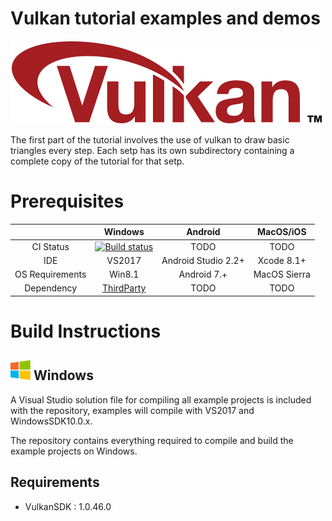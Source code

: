 Vulkan tutorial examples and demos
===============
![vulkan_logo](Docs/assets/vulkanlogo.png)

The first part of the tutorial involves the use of vulkan to draw basic triangles every step. Each setp has its own subdirectory containing a complete copy of the tutorial for that setp.

# Prerequisites
| | Windows | Android | MacOS/iOS |
|:---:|:---:|:---:|:---:|
|CI Status|[![Build status](https://ci.appveyor.com/api/projects/status/994t283721pa8fo8/branch/master?svg=true)](https://ci.appveyor.com/project/heitaoflower/vulkan-tutorial/branch/master)|TODO |TODO|
|IDE| VS2017 | Android Studio 2.2+| Xcode 8.1+ |
|OS Requirements| Win8.1 | Android 7.+| MacOS Sierra |
|Dependency| [ThirdParty](https://github.com/heitaoflower/vulkan-tutorial-3rdparty) | TODO | TODO |

# Build Instructions
## <img src="Docs/assets/windowslogo.png" alt="" height="32px"> Windows
A Visual Studio solution file for compiling all example projects is included with the repository, examples will compile with VS2017 and WindowsSDK10.0.x.

The repository contains everything required to compile and build the example projects on Windows.

## Requirements
* VulkanSDK : 1.0.46.0
